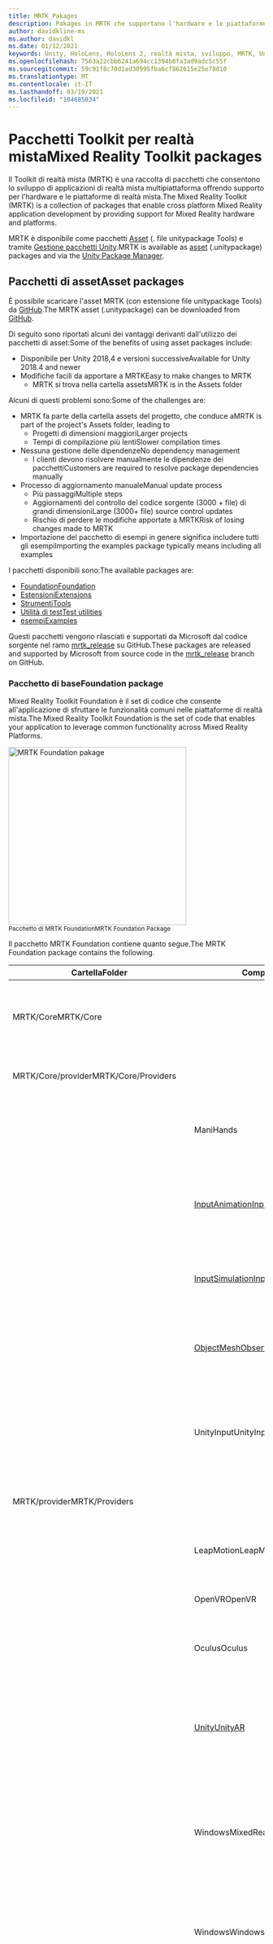 ```yaml
---
title: MRTK_Pakages
description: Pakages in MRTK che supportano l'hardware e le piattaforme a realtà mista.
author: davidkline-ms
ms.author: davidkl
ms.date: 01/12/2021
keywords: Unity, HoloLens, HoloLens 2, realtà mista, sviluppo, MRTK, Unity pakage Manager,
ms.openlocfilehash: 7563a22cbb6241a694cc1394b8fa3ad9adc5c55f
ms.sourcegitcommit: 59c91f8c70d1ad30995fba6cf862615e25e78d10
ms.translationtype: MT
ms.contentlocale: it-IT
ms.lasthandoff: 03/19/2021
ms.locfileid: "104685034"
---
```

# <a name="mixed-reality-toolkit-packages"></a><span data-ttu-id="d8984-104">Pacchetti Toolkit per realtà mista</span><span class="sxs-lookup"><span data-stu-id="d8984-104">Mixed Reality Toolkit packages</span></span>

<span data-ttu-id="d8984-105">Il Toolkit di realtà mista (MRTK) è una raccolta di pacchetti che consentono lo sviluppo di applicazioni di realtà mista multipiattaforma offrendo supporto per l'hardware e le piattaforme di realtà mista.</span><span class="sxs-lookup"><span data-stu-id="d8984-105">The Mixed Reality Toolkit (MRTK) is a collection of packages that enable cross platform Mixed Reality application development by providing support for Mixed Reality hardware and platforms.</span></span>

<span data-ttu-id="d8984-106">MRTK è disponibile come pacchetti [Asset](#asset-packages) (. file unitypackage Tools) e tramite [Gestione pacchetti Unity](#unity-package-manager).</span><span class="sxs-lookup"><span data-stu-id="d8984-106">MRTK is available as [asset](#asset-packages) (.unitypackage) packages and via the [Unity Package Manager](#unity-package-manager).</span></span>

## <a name="asset-packages"></a><span data-ttu-id="d8984-107">Pacchetti di asset</span><span class="sxs-lookup"><span data-stu-id="d8984-107">Asset packages</span></span>

<span data-ttu-id="d8984-108">È possibile scaricare l'asset MRTK (con estensione file unitypackage Tools) da [GitHub](https://github.com/microsoft/MixedRealityToolkit-Unity/releases).</span><span class="sxs-lookup"><span data-stu-id="d8984-108">The MRTK asset (.unitypackage) can be downloaded from [GitHub](https://github.com/microsoft/MixedRealityToolkit-Unity/releases).</span></span>

<span data-ttu-id="d8984-109">Di seguito sono riportati alcuni dei vantaggi derivanti dall'utilizzo dei pacchetti di asset:</span><span class="sxs-lookup"><span data-stu-id="d8984-109">Some of the benefits of using asset packages include:</span></span>

- <span data-ttu-id="d8984-110">Disponibile per Unity 2018,4 e versioni successive</span><span class="sxs-lookup"><span data-stu-id="d8984-110">Available for Unity 2018.4 and newer</span></span>
- <span data-ttu-id="d8984-111">Modifiche facili da apportare a MRTK</span><span class="sxs-lookup"><span data-stu-id="d8984-111">Easy to make changes to MRTK</span></span>
  - <span data-ttu-id="d8984-112">MRTK si trova nella cartella assets</span><span class="sxs-lookup"><span data-stu-id="d8984-112">MRTK is in the Assets folder</span></span>

<span data-ttu-id="d8984-113">Alcuni di questi problemi sono:</span><span class="sxs-lookup"><span data-stu-id="d8984-113">Some of the challenges are:</span></span>

- <span data-ttu-id="d8984-114">MRTK fa parte della cartella assets del progetto, che conduce a</span><span class="sxs-lookup"><span data-stu-id="d8984-114">MRTK is part of the project's Assets folder, leading to</span></span>
  - <span data-ttu-id="d8984-115">Progetti di dimensioni maggiori</span><span class="sxs-lookup"><span data-stu-id="d8984-115">Larger projects</span></span>
  - <span data-ttu-id="d8984-116">Tempi di compilazione più lenti</span><span class="sxs-lookup"><span data-stu-id="d8984-116">Slower compilation times</span></span>
- <span data-ttu-id="d8984-117">Nessuna gestione delle dipendenze</span><span class="sxs-lookup"><span data-stu-id="d8984-117">No dependency management</span></span>
  - <span data-ttu-id="d8984-118">I clienti devono risolvere manualmente le dipendenze dei pacchetti</span><span class="sxs-lookup"><span data-stu-id="d8984-118">Customers are required to resolve package dependencies manually</span></span>
- <span data-ttu-id="d8984-119">Processo di aggiornamento manuale</span><span class="sxs-lookup"><span data-stu-id="d8984-119">Manual update process</span></span>
  - <span data-ttu-id="d8984-120">Più passaggi</span><span class="sxs-lookup"><span data-stu-id="d8984-120">Multiple steps</span></span>
  - <span data-ttu-id="d8984-121">Aggiornamenti del controllo del codice sorgente (3000 + file) di grandi dimensioni</span><span class="sxs-lookup"><span data-stu-id="d8984-121">Large (3000+ file) source control updates</span></span>
  - <span data-ttu-id="d8984-122">Rischio di perdere le modifiche apportate a MRTK</span><span class="sxs-lookup"><span data-stu-id="d8984-122">Risk of losing changes made to MRTK</span></span>
- <span data-ttu-id="d8984-123">Importazione del pacchetto di esempi in genere significa includere tutti gli esempi</span><span class="sxs-lookup"><span data-stu-id="d8984-123">Importing the examples package typically means including all examples</span></span>

<span data-ttu-id="d8984-124">I pacchetti disponibili sono:</span><span class="sxs-lookup"><span data-stu-id="d8984-124">The available packages are:</span></span>

- [<span data-ttu-id="d8984-125">Foundation</span><span class="sxs-lookup"><span data-stu-id="d8984-125">Foundation</span></span>](#foundation-package)
- [<span data-ttu-id="d8984-126">Estensioni</span><span class="sxs-lookup"><span data-stu-id="d8984-126">Extensions</span></span>](#extensions-package)
- [<span data-ttu-id="d8984-127">Strumenti</span><span class="sxs-lookup"><span data-stu-id="d8984-127">Tools</span></span>](#tools-package)
- [<span data-ttu-id="d8984-128">Utilità di test</span><span class="sxs-lookup"><span data-stu-id="d8984-128">Test utilities</span></span>](#test-utilities-package)
- [<span data-ttu-id="d8984-129">esempi</span><span class="sxs-lookup"><span data-stu-id="d8984-129">Examples</span></span>](#examples-package)

<span data-ttu-id="d8984-130">Questi pacchetti vengono rilasciati e supportati da Microsoft dal codice sorgente nel ramo [mrtk_release](https://github.com/Microsoft/MixedRealityToolkit-Unity/tree/mrtk_release) su GitHub.</span><span class="sxs-lookup"><span data-stu-id="d8984-130">These packages are released and supported by Microsoft from source code in the [mrtk_release](https://github.com/Microsoft/MixedRealityToolkit-Unity/tree/mrtk_release) branch on GitHub.</span></span>

### <a name="foundation-package"></a><span data-ttu-id="d8984-131">Pacchetto di base</span><span class="sxs-lookup"><span data-stu-id="d8984-131">Foundation package</span></span>

<span data-ttu-id="d8984-132">Mixed Reality Toolkit Foundation è il set di codice che consente all'applicazione di sfruttare le funzionalità comuni nelle piattaforme di realtà mista.</span><span class="sxs-lookup"><span data-stu-id="d8984-132">The Mixed Reality Toolkit Foundation is the set of code that enables your application to leverage common functionality across Mixed Reality Platforms.</span></span>

<img src="../features/Images/Input/MRTK_Package_Foundation.png" width="350px" alt="MRTK Foundation pakage" style="display:block;">  
<span data-ttu-id="d8984-133"><sup>Pacchetto di MRTK Foundation</sup></span><span class="sxs-lookup"><span data-stu-id="d8984-133"><sup>MRTK Foundation Package</sup></span></span>

<span data-ttu-id="d8984-134">Il pacchetto MRTK Foundation contiene quanto segue.</span><span class="sxs-lookup"><span data-stu-id="d8984-134">The MRTK Foundation package contains the following.</span></span>

| <span data-ttu-id="d8984-135">Cartella</span><span class="sxs-lookup"><span data-stu-id="d8984-135">Folder</span></span> | <span data-ttu-id="d8984-136">Componente</span><span class="sxs-lookup"><span data-stu-id="d8984-136">Component</span></span> | <span data-ttu-id="d8984-137">Descrizione</span><span class="sxs-lookup"><span data-stu-id="d8984-137">Description</span></span> |
| --- | --- | --- |
| <span data-ttu-id="d8984-138">MRTK/Core</span><span class="sxs-lookup"><span data-stu-id="d8984-138">MRTK/Core</span></span> | | <span data-ttu-id="d8984-139">Interfacce e definizioni di tipi, classi base e shader standard.</span><span class="sxs-lookup"><span data-stu-id="d8984-139">Interface and type definitions, base classes, standard shader.</span></span> |
| <span data-ttu-id="d8984-140">MRTK/Core/provider</span><span class="sxs-lookup"><span data-stu-id="d8984-140">MRTK/Core/Providers</span></span> | | <span data-ttu-id="d8984-141">Provider di dati indipendenti dalla piattaforma</span><span class="sxs-lookup"><span data-stu-id="d8984-141">Platform agnostic data providers</span></span> |
| | <span data-ttu-id="d8984-142">Mani</span><span class="sxs-lookup"><span data-stu-id="d8984-142">Hands</span></span> | <span data-ttu-id="d8984-143">Supporto della classe di base e servizi per il rilevamento manuale.</span><span class="sxs-lookup"><span data-stu-id="d8984-143">Base class support and services for hand tracking.</span></span> |
| | [<span data-ttu-id="d8984-144">InputAnimation</span><span class="sxs-lookup"><span data-stu-id="d8984-144">InputAnimation</span></span>](../features/InputSimulation/InputAnimationRecording.md) | <span data-ttu-id="d8984-145">Supporto per la registrazione dei dati di rilevamento della mano e del movimento Head.</span><span class="sxs-lookup"><span data-stu-id="d8984-145">Support for recording head movement and hand tracking data.</span></span> |
| | [<span data-ttu-id="d8984-146">InputSimulation</span><span class="sxs-lookup"><span data-stu-id="d8984-146">InputSimulation</span></span>](../features/InputSimulation/InputSimulationService.md) | <span data-ttu-id="d8984-147">Supporto per la simulazione in-editor di input mano e occhio.</span><span class="sxs-lookup"><span data-stu-id="d8984-147">Support for in-editor simulation of hand and eye input.</span></span> |
| | [<span data-ttu-id="d8984-148">ObjectMeshObserver</span><span class="sxs-lookup"><span data-stu-id="d8984-148">ObjectMeshObserver</span></span>](../features/SpatialAwareness/SpatialObjectMeshObserver.md) | <span data-ttu-id="d8984-149">Osservatore di consapevolezza spaziale che usa un modello 3D come dati.</span><span class="sxs-lookup"><span data-stu-id="d8984-149">Spatial awareness observer using a 3D model as the data.</span></span> |
| | <span data-ttu-id="d8984-150">UnityInput</span><span class="sxs-lookup"><span data-stu-id="d8984-150">UnityInput</span></span> | <span data-ttu-id="d8984-151">Dispositivi di input comuni (joystick, mouse e così via) implementati tramite l'API di input di Unity.</span><span class="sxs-lookup"><span data-stu-id="d8984-151">Common input devices (joystick, mouse, etc.) implemented via Unity's input API.</span></span> |
| <span data-ttu-id="d8984-152">MRTK/provider</span><span class="sxs-lookup"><span data-stu-id="d8984-152">MRTK/Providers</span></span> | | <span data-ttu-id="d8984-153">Provider di dati specifici della piattaforma</span><span class="sxs-lookup"><span data-stu-id="d8984-153">Platform specific data providers</span></span> |
| | <span data-ttu-id="d8984-154">LeapMotion</span><span class="sxs-lookup"><span data-stu-id="d8984-154">LeapMotion</span></span> | <span data-ttu-id="d8984-155">Supporto per UltraLeap Leap Motion controller.</span><span class="sxs-lookup"><span data-stu-id="d8984-155">Support for the UltraLeap Leap Motion controller.</span></span> |
| | <span data-ttu-id="d8984-156">OpenVR</span><span class="sxs-lookup"><span data-stu-id="d8984-156">OpenVR</span></span> | <span data-ttu-id="d8984-157">Supporto per i dispositivi OpenVR.</span><span class="sxs-lookup"><span data-stu-id="d8984-157">Support for OpenVR devices.</span></span> |
| | <span data-ttu-id="d8984-158">Oculus</span><span class="sxs-lookup"><span data-stu-id="d8984-158">Oculus</span></span> | <span data-ttu-id="d8984-159">Supporto per dispositivi Oculus, ad esempio la ricerca.</span><span class="sxs-lookup"><span data-stu-id="d8984-159">Support for Oculus devices, such as the Quest.</span></span> |
| | [<span data-ttu-id="d8984-160">Unity</span><span class="sxs-lookup"><span data-stu-id="d8984-160">UnityAR</span></span>](../features/CameraSystem/UnityArCameraSettings.md) | <span data-ttu-id="d8984-161">Sperimentale Provider di impostazioni della fotocamera che consente l'uso di MRTK con i dispositivi mobili AR.</span><span class="sxs-lookup"><span data-stu-id="d8984-161">(Experimental) Camera settings provider enabling MRTK use with mobile AR devices.</span></span> |
| | <span data-ttu-id="d8984-162">WindowsMixedReality</span><span class="sxs-lookup"><span data-stu-id="d8984-162">WindowsMixedReality</span></span> | <span data-ttu-id="d8984-163">Supporto per i dispositivi di realtà mista di Windows, tra cui Microsoft HoloLens e gli auricolari immersivi.</span><span class="sxs-lookup"><span data-stu-id="d8984-163">Support for Windows Mixed Reality devices, including Microsoft HoloLens and immersive headsets.</span></span> |
| | <span data-ttu-id="d8984-164">Windows</span><span class="sxs-lookup"><span data-stu-id="d8984-164">Windows</span></span> | <span data-ttu-id="d8984-165">Supporto per le API specifiche di Microsoft Windows, ad esempio la voce e la dettatura.</span><span class="sxs-lookup"><span data-stu-id="d8984-165">Support for Microsoft Windows specific APIs, for example speech and dictation.</span></span> |
| | <span data-ttu-id="d8984-166">SDK XR</span><span class="sxs-lookup"><span data-stu-id="d8984-166">XR SDK</span></span> | <span data-ttu-id="d8984-167">Sperimentale Supporto per [il nuovo Framework XR di Unity](https://blogs.unity3d.com/2020/01/24/unity-xr-platform-updates/) in unity 2019,3 e versioni successive.</span><span class="sxs-lookup"><span data-stu-id="d8984-167">(Experimental) Support for [Unity's new XR framework](https://blogs.unity3d.com/2020/01/24/unity-xr-platform-updates/) in Unity 2019.3 and newer.</span></span> |
| <span data-ttu-id="d8984-168">MRTK/SDK</span><span class="sxs-lookup"><span data-stu-id="d8984-168">MRTK/SDK</span></span> | | |
| | <span data-ttu-id="d8984-169">Sperimentale</span><span class="sxs-lookup"><span data-stu-id="d8984-169">Experimental</span></span> | <span data-ttu-id="d8984-170">Funzionalità sperimentali, tra cui shader, controlli dell'interfaccia utente e singoli gestori di sistema.</span><span class="sxs-lookup"><span data-stu-id="d8984-170">Experimental features, including shaders, user interface controls and individual system managers.</span></span> |
| | <span data-ttu-id="d8984-171">Funzionalità</span><span class="sxs-lookup"><span data-stu-id="d8984-171">Features</span></span> | <span data-ttu-id="d8984-172">Funzionalità basata sul pacchetto di base.</span><span class="sxs-lookup"><span data-stu-id="d8984-172">Functionality that builds upon the Foundation package.</span></span> |
| | <span data-ttu-id="d8984-173">Profiles</span><span class="sxs-lookup"><span data-stu-id="d8984-173">Profiles</span></span> | <span data-ttu-id="d8984-174">Profili predefiniti per i sistemi e i servizi Microsoft Mixed Reality Toolkit.</span><span class="sxs-lookup"><span data-stu-id="d8984-174">Default profiles for the Microsoft Mixed Reality Toolkit systems and services.</span></span> |
| | <span data-ttu-id="d8984-175">StandardAssets</span><span class="sxs-lookup"><span data-stu-id="d8984-175">StandardAssets</span></span> | <span data-ttu-id="d8984-176">Asset comuni; modelli, trame, materiali e così via</span><span class="sxs-lookup"><span data-stu-id="d8984-176">Common assets; models, textures, materials, etc.</span></span> |
| <span data-ttu-id="d8984-177">MRTK/servizi</span><span class="sxs-lookup"><span data-stu-id="d8984-177">MRTK/Services</span></span> | | |
| | [<span data-ttu-id="d8984-178">BoundarySystem</span><span class="sxs-lookup"><span data-stu-id="d8984-178">BoundarySystem</span></span>](../features/Boundary/BoundarySystemGettingStarted.md) | <span data-ttu-id="d8984-179">Sistema che implementa il supporto per i confini VR.</span><span class="sxs-lookup"><span data-stu-id="d8984-179">System implementing VR boundary support.</span></span> |
| | [<span data-ttu-id="d8984-180">CameraSystem</span><span class="sxs-lookup"><span data-stu-id="d8984-180">CameraSystem</span></span>](../features/CameraSystem/CameraSystemOverview.md) | <span data-ttu-id="d8984-181">Sistema che implementa la configurazione della fotocamera e la gestione.</span><span class="sxs-lookup"><span data-stu-id="d8984-181">System implementing camera configuration and management.</span></span> |
| | [<span data-ttu-id="d8984-182">DiagnosticsSystem</span><span class="sxs-lookup"><span data-stu-id="d8984-182">DiagnosticsSystem</span></span>](../features/Diagnostics/DiagnosticsSystemGettingStarted.md) | <span data-ttu-id="d8984-183">Implementazione del sistema in Application Diagnostics, ad esempio un Profiler Visual.</span><span class="sxs-lookup"><span data-stu-id="d8984-183">System implementing in application diagnostics, for example a visual profiler.</span></span> |
<span data-ttu-id="d8984-184">?</span><span class="sxs-lookup"><span data-stu-id="d8984-184">?</span></span> | [<span data-ttu-id="d8984-185">InputSystem</span><span class="sxs-lookup"><span data-stu-id="d8984-185">InputSystem</span></span>](../features/Input/Overview.md) | <span data-ttu-id="d8984-186">Sistema che fornisce supporto per l'accesso e la gestione dell'input dell'utente.</span><span class="sxs-lookup"><span data-stu-id="d8984-186">System providing support for accessing and handling user input.</span></span> |
| | [<span data-ttu-id="d8984-187">SceneSystem</span><span class="sxs-lookup"><span data-stu-id="d8984-187">SceneSystem</span></span>](../features/SceneSystem/SceneSystemGettingStarted.md) | <span data-ttu-id="d8984-188">Sistema che fornisce supporto per le applicazioni multiscena.</span><span class="sxs-lookup"><span data-stu-id="d8984-188">System providing multi-scene application support.</span></span> |
| | [<span data-ttu-id="d8984-189">SpatialAwarenessSystem</span><span class="sxs-lookup"><span data-stu-id="d8984-189">SpatialAwarenessSystem</span></span>](../features/SpatialAwareness/SpatialAwarenessGettingStarted.md) | <span data-ttu-id="d8984-190">Sistema che fornisce supporto per la consapevolezza dell'ambiente dell'utente.</span><span class="sxs-lookup"><span data-stu-id="d8984-190">System providing support for awareness of the user's environment.</span></span> |
| | [<span data-ttu-id="d8984-191">TeleportSystem</span><span class="sxs-lookup"><span data-stu-id="d8984-191">TeleportSystem</span></span>](../features/TeleportSystem/Overview.md) | <span data-ttu-id="d8984-192">Sistema che fornisce il supporto per il Teleporting (spostandosi sull'esperienza nei salti).</span><span class="sxs-lookup"><span data-stu-id="d8984-192">System providing support for teleporting (moving about the experience in jumps).</span></span> |
| <span data-ttu-id="d8984-193">MRTK/StandardAssets</span><span class="sxs-lookup"><span data-stu-id="d8984-193">MRTK/StandardAssets</span></span> | | <span data-ttu-id="d8984-194">Shader standard MRTK, materiali di base e altre risorse standard per esperienze di realtà miste</span><span class="sxs-lookup"><span data-stu-id="d8984-194">MRTK Standard shader, basic materials and other standard assets for mixed reality experiences</span></span> |

### <a name="extensions-package"></a><span data-ttu-id="d8984-195">Pacchetto di estensioni</span><span class="sxs-lookup"><span data-stu-id="d8984-195">Extensions package</span></span>

<span data-ttu-id="d8984-196">Il pacchetto facoltativo Microsoft. MixedRealityToolkit. Unity. Extensions include servizi aggiuntivi che estendono le funzionalità di Microsoft Mixed Reality Toolkit.</span><span class="sxs-lookup"><span data-stu-id="d8984-196">The optional Microsoft.MixedRealityToolkit.Unity.Extensions package includes additional services that extend the functionality of the Microsoft Mixed Reality Toolkit.</span></span>

> [!NOTE]
> <span data-ttu-id="d8984-197">Il pacchetto Extensions richiede Microsoft. MixedRealityToolkit. Unity. Foundation.</span><span class="sxs-lookup"><span data-stu-id="d8984-197">The extensions package requires Microsoft.MixedRealityToolkit.Unity.Foundation.</span></span>

| <span data-ttu-id="d8984-198">Cartella</span><span class="sxs-lookup"><span data-stu-id="d8984-198">Folder</span></span> | <span data-ttu-id="d8984-199">Componente</span><span class="sxs-lookup"><span data-stu-id="d8984-199">Component</span></span> | <span data-ttu-id="d8984-200">Descrizione</span><span class="sxs-lookup"><span data-stu-id="d8984-200">Description</span></span> |
| --- | --- | --- |
| <span data-ttu-id="d8984-201">MRTK/estensioni</span><span class="sxs-lookup"><span data-stu-id="d8984-201">MRTK/Extensions</span></span> | |
| | [<span data-ttu-id="d8984-202">HandPhysicsService</span><span class="sxs-lookup"><span data-stu-id="d8984-202">HandPhysicsService</span></span>](../features/Extensions/HandPhysicsService/HandPhysicsServiceOverview.md) | <span data-ttu-id="d8984-203">Servizio che aggiunge il supporto per la fisica a mani articolate.</span><span class="sxs-lookup"><span data-stu-id="d8984-203">Service that adds physics support to articulated hands.</span></span> |
| | <span data-ttu-id="d8984-204">LostTrackingService</span><span class="sxs-lookup"><span data-stu-id="d8984-204">LostTrackingService</span></span> | <span data-ttu-id="d8984-205">Servizio che semplifica la gestione delle perdite di rilevamento nei dispositivi Microsoft HoloLens.</span><span class="sxs-lookup"><span data-stu-id="d8984-205">Service that simplifies handling of tracking loss on Microsoft HoloLens devices.</span></span> |
| | [<span data-ttu-id="d8984-206">SceneTransitionService</span><span class="sxs-lookup"><span data-stu-id="d8984-206">SceneTransitionService</span></span>](../features/Extensions/SceneTransitionService/SceneTransitionServiceOverview.md) | <span data-ttu-id="d8984-207">Servizio che semplifica l'aggiunta di transizioni di scene uniformi.</span><span class="sxs-lookup"><span data-stu-id="d8984-207">Service that simplifies adding smooth scene transitions.</span></span> |

### <a name="tools-package"></a><span data-ttu-id="d8984-208">Pacchetto strumenti</span><span class="sxs-lookup"><span data-stu-id="d8984-208">Tools package</span></span>

<span data-ttu-id="d8984-209">Il pacchetto facoltativo Microsoft. MixedRealityToolkit. Unity. Tools include strumenti utili che migliorano l'esperienza di sviluppo di realtà mista usando Microsoft Mixed Reality Toolkit.</span><span class="sxs-lookup"><span data-stu-id="d8984-209">The optional Microsoft.MixedRealityToolkit.Unity.Tools package includes helpful tools that enhance the mixed reality development experience using the Microsoft Mixed Reality Toolkit.</span></span>
<span data-ttu-id="d8984-210">Questi strumenti si trovano nel menu **utilità di reality Toolkit > Utilities** nell'editor di Unity.</span><span class="sxs-lookup"><span data-stu-id="d8984-210">These tools are located in the **Mixed Reality Toolkit > Utilities** menu in the Unity Editor.</span></span>

> [!NOTE]
> <span data-ttu-id="d8984-211">Il pacchetto di strumenti richiede Microsoft. MixedRealityToolkit. Unity. Foundation.</span><span class="sxs-lookup"><span data-stu-id="d8984-211">The tools package requires Microsoft.MixedRealityToolkit.Unity.Foundation.</span></span>

| <span data-ttu-id="d8984-212">Cartella</span><span class="sxs-lookup"><span data-stu-id="d8984-212">Folder</span></span> | <span data-ttu-id="d8984-213">Componente</span><span class="sxs-lookup"><span data-stu-id="d8984-213">Component</span></span> | <span data-ttu-id="d8984-214">Descrizione</span><span class="sxs-lookup"><span data-stu-id="d8984-214">Description</span></span> |
| --- | --- | --- |
| <span data-ttu-id="d8984-215">MRTK/strumenti</span><span class="sxs-lookup"><span data-stu-id="d8984-215">MRTK/Tools</span></span> | |
| | <span data-ttu-id="d8984-216">BuildWindow</span><span class="sxs-lookup"><span data-stu-id="d8984-216">BuildWindow</span></span> | <span data-ttu-id="d8984-217">Strumento che consente di semplificare il processo di compilazione e distribuzione di applicazioni UWP.</span><span class="sxs-lookup"><span data-stu-id="d8984-217">Tool that helps simplify the process of building and deploying UWP applications.</span></span> |
| | [<span data-ttu-id="d8984-218">DependencyWindow</span><span class="sxs-lookup"><span data-stu-id="d8984-218">DependencyWindow</span></span>](../features/Tools/DependencyWindow.md) | <span data-ttu-id="d8984-219">Strumento che consente di creare un grafico delle dipendenze di asset in un progetto.</span><span class="sxs-lookup"><span data-stu-id="d8984-219">Tool that creates a dependency graph of assets in a project.</span></span> |
| | [<span data-ttu-id="d8984-220">ExtensionServiceCreator</span><span class="sxs-lookup"><span data-stu-id="d8984-220">ExtensionServiceCreator</span></span>](../features/Tools/ExtensionServiceCreationWizard.md) | <span data-ttu-id="d8984-221">Procedura guidata per semplificare la creazione di servizi di estensione.</span><span class="sxs-lookup"><span data-stu-id="d8984-221">Wizard to assist in creating extension services.</span></span> |
| | [<span data-ttu-id="d8984-222">MigrationWindow</span><span class="sxs-lookup"><span data-stu-id="d8984-222">MigrationWindow</span></span>](../features/Tools/MigrationWindow.md) | <span data-ttu-id="d8984-223">Strumento che facilita l'aggiornamento del codice che usa componenti MRTK deprecati.</span><span class="sxs-lookup"><span data-stu-id="d8984-223">Tool that assists in updating code that uses deprecated MRTK components.</span></span>  |
| | [<span data-ttu-id="d8984-224">OptimizeWindow</span><span class="sxs-lookup"><span data-stu-id="d8984-224">OptimizeWindow</span></span>](../features/Tools/OptimizeWindow.md) | <span data-ttu-id="d8984-225">Utilità che consente di automatizzare la configurazione di un progetto di realtà mista per ottenere prestazioni ottimali in Unity.</span><span class="sxs-lookup"><span data-stu-id="d8984-225">Utility to help automate configuring a mixed reality project for the best performance in Unity.</span></span> |
| | <span data-ttu-id="d8984-226">ReserializeAssetsUtility</span><span class="sxs-lookup"><span data-stu-id="d8984-226">ReserializeAssetsUtility</span></span> | <span data-ttu-id="d8984-227">Fornisce supporto per la riserializzazione di file Unity specifici.</span><span class="sxs-lookup"><span data-stu-id="d8984-227">Provides support for reserializing specific Unity files.</span></span> |
| | [<span data-ttu-id="d8984-228">RuntimeTools/strumenti/ControllerMappingTool</span><span class="sxs-lookup"><span data-stu-id="d8984-228">RuntimeTools/Tools/ControllerMappingTool</span></span>](../features/Tools/ControllerMappingTool.md) | <span data-ttu-id="d8984-229">Utilità che consente agli sviluppatori di determinare rapidamente i mapping di Unity per i controller hardware.</span><span class="sxs-lookup"><span data-stu-id="d8984-229">Utility enabling developers to quickly determine Unity mappings for hardware controllers.</span></span> |
| | <span data-ttu-id="d8984-230">ScreenshotUtility</span><span class="sxs-lookup"><span data-stu-id="d8984-230">ScreenshotUtility</span></span> | <span data-ttu-id="d8984-231">Abilita l'acquisizione delle immagini dell'applicazione nell'editor di Unity.</span><span class="sxs-lookup"><span data-stu-id="d8984-231">Enables capturing application images in the Unity editor.</span></span> |
| | <span data-ttu-id="d8984-232">TextureCombinerWindow</span><span class="sxs-lookup"><span data-stu-id="d8984-232">TextureCombinerWindow</span></span> | <span data-ttu-id="d8984-233">Utilità per combinare trame grafiche.</span><span class="sxs-lookup"><span data-stu-id="d8984-233">Utility to combine graphics textures.</span></span> |
| | [<span data-ttu-id="d8984-234">Casella degli strumenti</span><span class="sxs-lookup"><span data-stu-id="d8984-234">Toolbox</span></span>](../features/README_Toolbox.md) | <span data-ttu-id="d8984-235">Interfaccia utente che semplifica l'individuazione e l'utilizzo dei componenti UX MRTK.</span><span class="sxs-lookup"><span data-stu-id="d8984-235">UI that makes it easy to discover and use MRTK UX components.</span></span> |

### <a name="test-utilities-package"></a><span data-ttu-id="d8984-236">Pacchetto di utilità di test</span><span class="sxs-lookup"><span data-stu-id="d8984-236">Test utilities package</span></span>

<span data-ttu-id="d8984-237">Il pacchetto Microsoft. MixedRealityToolkit. TestUtilities facoltativo è una raccolta di script helper che consentono agli sviluppatori di [creare facilmente test in modalità di riproduzione](../Contributing/UnitTests.md#play-mode-tests).</span><span class="sxs-lookup"><span data-stu-id="d8984-237">The optional Microsoft.MixedRealityToolkit.TestUtilities package is a collection of helper scripts that enable developers to easily [create play mode tests](../Contributing/UnitTests.md#play-mode-tests).</span></span> <span data-ttu-id="d8984-238">Queste utilità sono particolarmente utili per gli sviluppatori che creano componenti MRTK.</span><span class="sxs-lookup"><span data-stu-id="d8984-238">These utilities are especially useful for developers creating MRTK components.</span></span>

| <span data-ttu-id="d8984-239">Cartella</span><span class="sxs-lookup"><span data-stu-id="d8984-239">Folder</span></span> | <span data-ttu-id="d8984-240">Componente</span><span class="sxs-lookup"><span data-stu-id="d8984-240">Component</span></span> | <span data-ttu-id="d8984-241">Descrizione</span><span class="sxs-lookup"><span data-stu-id="d8984-241">Description</span></span> |
| --- | --- | --- |
| <span data-ttu-id="d8984-242">MRTK/test</span><span class="sxs-lookup"><span data-stu-id="d8984-242">MRTK/Tests</span></span> | |
| | <span data-ttu-id="d8984-243">TestUtilities</span><span class="sxs-lookup"><span data-stu-id="d8984-243">TestUtilities</span></span> | <span data-ttu-id="d8984-244">Metodi per semplificare la creazione di test in modalità di riproduzione, incluse le utilità di simulazione manuale.</span><span class="sxs-lookup"><span data-stu-id="d8984-244">Methods to simplify creation of play mode tests, including hand simulation utilities.</span></span> |

### <a name="examples-package"></a><span data-ttu-id="d8984-245">Pacchetto di esempi</span><span class="sxs-lookup"><span data-stu-id="d8984-245">Examples package</span></span>

<span data-ttu-id="d8984-246">Il pacchetto degli esempi contiene demo, script di esempio e scene di esempio che esercitano le funzionalità del pacchetto di base.</span><span class="sxs-lookup"><span data-stu-id="d8984-246">The examples package contains demos, sample scripts, and sample scenes that exercise functionality in the foundation package.</span></span> <span data-ttu-id="d8984-247">Questo pacchetto contiene la [scena HandInteractionExample](../features/README_HandInteractionExamples.md) (illustrata di seguito) che contiene oggetti di esempio che rispondono a diversi tipi di input della mano (articolati e non articolati).</span><span class="sxs-lookup"><span data-stu-id="d8984-247">This package contains the [HandInteractionExample scene](../features/README_HandInteractionExamples.md) (pictured below) which contains sample objects that respond to various types of hand input (articulated and non-articulated).</span></span>

![Scena HandInteractionExample](../features/Images/MRTK_Examples.png)

<span data-ttu-id="d8984-249">Questo pacchetto contiene anche le demo di rilevamento degli occhi, [documentate qui](../features/EyeTracking/EyeTracking_ExamplesOverview.md)</span><span class="sxs-lookup"><span data-stu-id="d8984-249">This package also contains eye tracking demos, which are [documented here](../features/EyeTracking/EyeTracking_ExamplesOverview.md)</span></span>

<span data-ttu-id="d8984-250">Più in generale, tutte le nuove funzionalità di MRTK devono contenere un esempio corrispondente nel pacchetto degli esempi, approssimativamente seguendo la stessa struttura di cartelle e la stessa posizione.</span><span class="sxs-lookup"><span data-stu-id="d8984-250">More generally, any new feature in the MRTK should contain a corresponding example in the examples package, roughly following the same folder structure and location.</span></span>

> [!NOTE]
> <span data-ttu-id="d8984-251">Il pacchetto degli esempi richiede Microsoft. MixedRealityToolkit. Unity. Foundation.</span><span class="sxs-lookup"><span data-stu-id="d8984-251">The examples package requires Microsoft.MixedRealityToolkit.Unity.Foundation.</span></span>

| <span data-ttu-id="d8984-252">Cartella</span><span class="sxs-lookup"><span data-stu-id="d8984-252">Folder</span></span> | <span data-ttu-id="d8984-253">Componente</span><span class="sxs-lookup"><span data-stu-id="d8984-253">Component</span></span> | <span data-ttu-id="d8984-254">Descrizione</span><span class="sxs-lookup"><span data-stu-id="d8984-254">Description</span></span> |
| --- | --- | --- |
| <span data-ttu-id="d8984-255">MRTK/esempi</span><span class="sxs-lookup"><span data-stu-id="d8984-255">MRTK/Examples</span></span> | | |
| | <span data-ttu-id="d8984-256">Demo</span><span class="sxs-lookup"><span data-stu-id="d8984-256">Demos</span></span> | <span data-ttu-id="d8984-257">Scene semplici che illustrano una o due funzionalità correlate.</span><span class="sxs-lookup"><span data-stu-id="d8984-257">Simple scenes illustrating one or two related features.</span></span> |
| | <span data-ttu-id="d8984-258">Sperimentale</span><span class="sxs-lookup"><span data-stu-id="d8984-258">Experimental</span></span> | <span data-ttu-id="d8984-259">Scene demo che illustrano le funzionalità sperimentali.</span><span class="sxs-lookup"><span data-stu-id="d8984-259">Demo scenes illustrating experimental features.</span></span> |
| | <span data-ttu-id="d8984-260">StandardAssets</span><span class="sxs-lookup"><span data-stu-id="d8984-260">StandardAssets</span></span> | <span data-ttu-id="d8984-261">Risorse comuni condivise da più scene demo.</span><span class="sxs-lookup"><span data-stu-id="d8984-261">Common assets shared by multiple demo scenes.</span></span> |

## <a name="unity-package-manager"></a><span data-ttu-id="d8984-262">Gestione pacchetti Unity</span><span class="sxs-lookup"><span data-stu-id="d8984-262">Unity Package Manager</span></span>

<span data-ttu-id="d8984-263">Per le esperienze create usando Unity 2019,4 e versioni successive, MRTK è disponibile tramite [Gestione pacchetti Unity](https://docs.unity3d.com/Manual/Packages.html).</span><span class="sxs-lookup"><span data-stu-id="d8984-263">For experiences being created using Unity 2019.4 and newer, the MRTK is available via the [Unity Package Manager](https://docs.unity3d.com/Manual/Packages.html).</span></span>

<span data-ttu-id="d8984-264">Di seguito sono riportati alcuni dei vantaggi derivanti dall'utilizzo dei pacchetti di asset:</span><span class="sxs-lookup"><span data-stu-id="d8984-264">Some of the benefits of using asset packages include:</span></span>

- <span data-ttu-id="d8984-265">Progetti più piccoli</span><span class="sxs-lookup"><span data-stu-id="d8984-265">Smaller projects</span></span>
  - <span data-ttu-id="d8984-266">Soluzioni di Visual Studio più pulite</span><span class="sxs-lookup"><span data-stu-id="d8984-266">Cleaner Visual Studio solutions</span></span>
  - <span data-ttu-id="d8984-267">Un numero inferiore di file da archiviare (MRTK è un riferimento semplice nel `Packages/manifest.json` file)</span><span class="sxs-lookup"><span data-stu-id="d8984-267">Fewer files to check in (MRTK is a simple reference in the `Packages/manifest.json` file)</span></span>
- <span data-ttu-id="d8984-268">Compilazione più veloce</span><span class="sxs-lookup"><span data-stu-id="d8984-268">Faster compilation</span></span>
  - <span data-ttu-id="d8984-269">Unity non è necessario ricompilare MRTK durante la compilazione</span><span class="sxs-lookup"><span data-stu-id="d8984-269">Unity does not need to recompile MRTK during building</span></span>
- <span data-ttu-id="d8984-270">Risoluzione delle dipendenze</span><span class="sxs-lookup"><span data-stu-id="d8984-270">Dependency resolution</span></span>
  - <span data-ttu-id="d8984-271">I pacchetti MRTK richiesti vengono installati automaticamente quando si specificano i pacchetti con dipendenze</span><span class="sxs-lookup"><span data-stu-id="d8984-271">Required MRTK packages are automatically installed when specifying packages with dependencies</span></span>
- <span data-ttu-id="d8984-272">Facile aggiornamento alle nuove versioni di MRTK</span><span class="sxs-lookup"><span data-stu-id="d8984-272">Easy update to new MRTK versions</span></span>
  - <span data-ttu-id="d8984-273">Modificare la versione nel `Packages/manifest.json` file</span><span class="sxs-lookup"><span data-stu-id="d8984-273">Change the version in the `Packages/manifest.json` file</span></span>

<span data-ttu-id="d8984-274">Alcuni di questi problemi sono:</span><span class="sxs-lookup"><span data-stu-id="d8984-274">Some of the challenges are:</span></span>

- <span data-ttu-id="d8984-275">MRTK non è modificabile</span><span class="sxs-lookup"><span data-stu-id="d8984-275">MRTK is immutable</span></span>
  - <span data-ttu-id="d8984-276">Non è possibile apportare modifiche senza che vengano rimosse durante la risoluzione del pacchetto</span><span class="sxs-lookup"><span data-stu-id="d8984-276">Cannot make changes without them being removed during package resolution</span></span>
- <span data-ttu-id="d8984-277">MRTK non supporta i pacchetti UPM con Unity 2018,4</span><span class="sxs-lookup"><span data-stu-id="d8984-277">MRTK does not support UPM packages with Unity 2018.4</span></span>

### <a name="foundation-package"></a><span data-ttu-id="d8984-278">Pacchetto di base</span><span class="sxs-lookup"><span data-stu-id="d8984-278">Foundation package</span></span>

<span data-ttu-id="d8984-279">Il pacchetto di base ( `com.microsoft.mixedreality.toolkit.foundation` ) costituisce la base del Toolkit di realtà mista.</span><span class="sxs-lookup"><span data-stu-id="d8984-279">The foundation package (`com.microsoft.mixedreality.toolkit.foundation`) forms the basis of the Mixed Reality Toolkit.</span></span>

| <span data-ttu-id="d8984-280">Cartella</span><span class="sxs-lookup"><span data-stu-id="d8984-280">Folder</span></span> | <span data-ttu-id="d8984-281">Componente</span><span class="sxs-lookup"><span data-stu-id="d8984-281">Component</span></span> | <span data-ttu-id="d8984-282">Descrizione</span><span class="sxs-lookup"><span data-stu-id="d8984-282">Description</span></span> |
| --- | --- | --- |
| <span data-ttu-id="d8984-283">MRTK/Core</span><span class="sxs-lookup"><span data-stu-id="d8984-283">MRTK/Core</span></span> | | <span data-ttu-id="d8984-284">Interfacce e definizioni di tipi, classi base e shader standard.</span><span class="sxs-lookup"><span data-stu-id="d8984-284">Interface and type definitions, base classes, standard shader.</span></span> |
| <span data-ttu-id="d8984-285">MRTK/Core/provider</span><span class="sxs-lookup"><span data-stu-id="d8984-285">MRTK/Core/Providers</span></span> | | <span data-ttu-id="d8984-286">Provider di dati indipendenti dalla piattaforma</span><span class="sxs-lookup"><span data-stu-id="d8984-286">Platform agnostic data providers</span></span> |
| | <span data-ttu-id="d8984-287">Mani</span><span class="sxs-lookup"><span data-stu-id="d8984-287">Hands</span></span> | <span data-ttu-id="d8984-288">Supporto della classe di base e servizi per il rilevamento manuale.</span><span class="sxs-lookup"><span data-stu-id="d8984-288">Base class support and services for hand tracking.</span></span> |
| | [<span data-ttu-id="d8984-289">InputAnimation</span><span class="sxs-lookup"><span data-stu-id="d8984-289">InputAnimation</span></span>](../features/InputSimulation/InputAnimationRecording.md) | <span data-ttu-id="d8984-290">Supporto per la registrazione dei dati di rilevamento della mano e del movimento Head.</span><span class="sxs-lookup"><span data-stu-id="d8984-290">Support for recording head movement and hand tracking data.</span></span> |
| | [<span data-ttu-id="d8984-291">InputSimulation</span><span class="sxs-lookup"><span data-stu-id="d8984-291">InputSimulation</span></span>](../features/InputSimulation/InputSimulationService.md) | <span data-ttu-id="d8984-292">Supporto per la simulazione in-editor di input mano e occhio.</span><span class="sxs-lookup"><span data-stu-id="d8984-292">Support for in-editor simulation of hand and eye input.</span></span> |
| | [<span data-ttu-id="d8984-293">ObjectMeshObserver</span><span class="sxs-lookup"><span data-stu-id="d8984-293">ObjectMeshObserver</span></span>](../features/SpatialAwareness/SpatialObjectMeshObserver.md) | <span data-ttu-id="d8984-294">Osservatore di consapevolezza spaziale che usa un modello 3D come dati.</span><span class="sxs-lookup"><span data-stu-id="d8984-294">Spatial awareness observer using a 3D model as the data.</span></span> |
| | <span data-ttu-id="d8984-295">UnityInput</span><span class="sxs-lookup"><span data-stu-id="d8984-295">UnityInput</span></span> | <span data-ttu-id="d8984-296">Dispositivi di input comuni (joystick, mouse e così via) implementati tramite l'API di input di Unity.</span><span class="sxs-lookup"><span data-stu-id="d8984-296">Common input devices (joystick, mouse, etc.) implemented via Unity's input API.</span></span> |
| <span data-ttu-id="d8984-297">MRTK/provider</span><span class="sxs-lookup"><span data-stu-id="d8984-297">MRTK/Providers</span></span> | | <span data-ttu-id="d8984-298">Provider di dati specifici della piattaforma</span><span class="sxs-lookup"><span data-stu-id="d8984-298">Platform specific data providers</span></span> |
| | <span data-ttu-id="d8984-299">LeapMotion</span><span class="sxs-lookup"><span data-stu-id="d8984-299">LeapMotion</span></span> | <span data-ttu-id="d8984-300">Supporto per UltraLeap Leap Motion controller.</span><span class="sxs-lookup"><span data-stu-id="d8984-300">Support for the UltraLeap Leap Motion controller.</span></span> |
| | <span data-ttu-id="d8984-301">OpenVR</span><span class="sxs-lookup"><span data-stu-id="d8984-301">OpenVR</span></span> | <span data-ttu-id="d8984-302">Supporto per i dispositivi OpenVR.</span><span class="sxs-lookup"><span data-stu-id="d8984-302">Support for OpenVR devices.</span></span> |
| | <span data-ttu-id="d8984-303">Oculus</span><span class="sxs-lookup"><span data-stu-id="d8984-303">Oculus</span></span> | <span data-ttu-id="d8984-304">Supporto per dispositivi Oculus, ad esempio la ricerca.</span><span class="sxs-lookup"><span data-stu-id="d8984-304">Support for Oculus devices, such as the Quest.</span></span> |
| | [<span data-ttu-id="d8984-305">Unity</span><span class="sxs-lookup"><span data-stu-id="d8984-305">UnityAR</span></span>](../features/CameraSystem/UnityArCameraSettings.md) | <span data-ttu-id="d8984-306">Sperimentale Provider di impostazioni della fotocamera che consente l'uso di MRTK con i dispositivi mobili AR.</span><span class="sxs-lookup"><span data-stu-id="d8984-306">(Experimental) Camera settings provider enabling MRTK use with mobile AR devices.</span></span> |
| | <span data-ttu-id="d8984-307">WindowsMixedReality</span><span class="sxs-lookup"><span data-stu-id="d8984-307">WindowsMixedReality</span></span> | <span data-ttu-id="d8984-308">Supporto per i dispositivi di realtà mista di Windows, tra cui Microsoft HoloLens e gli auricolari immersivi.</span><span class="sxs-lookup"><span data-stu-id="d8984-308">Support for Windows Mixed Reality devices, including Microsoft HoloLens and immersive headsets.</span></span> |
| | <span data-ttu-id="d8984-309">Windows</span><span class="sxs-lookup"><span data-stu-id="d8984-309">Windows</span></span> | <span data-ttu-id="d8984-310">Supporto per le API specifiche di Microsoft Windows, ad esempio la voce e la dettatura.</span><span class="sxs-lookup"><span data-stu-id="d8984-310">Support for Microsoft Windows specific APIs, for example speech and dictation.</span></span> |
| | <span data-ttu-id="d8984-311">SDK XR</span><span class="sxs-lookup"><span data-stu-id="d8984-311">XR SDK</span></span> | <span data-ttu-id="d8984-312">Sperimentale Supporto per [il nuovo Framework XR di Unity](https://blogs.unity3d.com/2020/01/24/unity-xr-platform-updates/) in unity 2019,3 e versioni successive.</span><span class="sxs-lookup"><span data-stu-id="d8984-312">(Experimental) Support for [Unity's new XR framework](https://blogs.unity3d.com/2020/01/24/unity-xr-platform-updates/) in Unity 2019.3 and newer.</span></span> |
| <span data-ttu-id="d8984-313">MRTK/SDK</span><span class="sxs-lookup"><span data-stu-id="d8984-313">MRTK/SDK</span></span> | | |
| | <span data-ttu-id="d8984-314">Sperimentale</span><span class="sxs-lookup"><span data-stu-id="d8984-314">Experimental</span></span> | <span data-ttu-id="d8984-315">Funzionalità sperimentali, tra cui shader, controlli dell'interfaccia utente e singoli gestori di sistema.</span><span class="sxs-lookup"><span data-stu-id="d8984-315">Experimental features, including shaders, user interface controls and individual system managers.</span></span> |
| | <span data-ttu-id="d8984-316">Funzionalità</span><span class="sxs-lookup"><span data-stu-id="d8984-316">Features</span></span> | <span data-ttu-id="d8984-317">Funzionalità basata sul pacchetto di base.</span><span class="sxs-lookup"><span data-stu-id="d8984-317">Functionality that builds upon the Foundation package.</span></span> |
| | <span data-ttu-id="d8984-318">Profiles</span><span class="sxs-lookup"><span data-stu-id="d8984-318">Profiles</span></span> | <span data-ttu-id="d8984-319">Profili predefiniti per i sistemi e i servizi Microsoft Mixed Reality Toolkit.</span><span class="sxs-lookup"><span data-stu-id="d8984-319">Default profiles for the Microsoft Mixed Reality Toolkit systems and services.</span></span> |
| | <span data-ttu-id="d8984-320">StandardAssets</span><span class="sxs-lookup"><span data-stu-id="d8984-320">StandardAssets</span></span> | <span data-ttu-id="d8984-321">Asset comuni; modelli, trame, materiali e così via</span><span class="sxs-lookup"><span data-stu-id="d8984-321">Common assets; models, textures, materials, etc.</span></span> |
| <span data-ttu-id="d8984-322">MRTK/servizi</span><span class="sxs-lookup"><span data-stu-id="d8984-322">MRTK/Services</span></span> | | |
| | [<span data-ttu-id="d8984-323">BoundarySystem</span><span class="sxs-lookup"><span data-stu-id="d8984-323">BoundarySystem</span></span>](../features/Boundary/BoundarySystemGettingStarted.md) | <span data-ttu-id="d8984-324">Sistema che implementa il supporto per i confini VR.</span><span class="sxs-lookup"><span data-stu-id="d8984-324">System implementing VR boundary support.</span></span> |
| | [<span data-ttu-id="d8984-325">CameraSystem</span><span class="sxs-lookup"><span data-stu-id="d8984-325">CameraSystem</span></span>](../features/CameraSystem/CameraSystemOverview.md) | <span data-ttu-id="d8984-326">Sistema che implementa la configurazione della fotocamera e la gestione.</span><span class="sxs-lookup"><span data-stu-id="d8984-326">System implementing camera configuration and management.</span></span> |
| | [<span data-ttu-id="d8984-327">DiagnosticsSystem</span><span class="sxs-lookup"><span data-stu-id="d8984-327">DiagnosticsSystem</span></span>](../features/Diagnostics/DiagnosticsSystemGettingStarted.md) | <span data-ttu-id="d8984-328">Implementazione del sistema in Application Diagnostics, ad esempio un Profiler Visual.</span><span class="sxs-lookup"><span data-stu-id="d8984-328">System implementing in application diagnostics, for example a visual profiler.</span></span> |
<span data-ttu-id="d8984-329">?</span><span class="sxs-lookup"><span data-stu-id="d8984-329">?</span></span> | [<span data-ttu-id="d8984-330">InputSystem</span><span class="sxs-lookup"><span data-stu-id="d8984-330">InputSystem</span></span>](../features/Input/Overview.md) | <span data-ttu-id="d8984-331">Sistema che fornisce supporto per l'accesso e la gestione dell'input dell'utente.</span><span class="sxs-lookup"><span data-stu-id="d8984-331">System providing support for accessing and handling user input.</span></span> |
| | [<span data-ttu-id="d8984-332">SceneSystem</span><span class="sxs-lookup"><span data-stu-id="d8984-332">SceneSystem</span></span>](../features/SceneSystem/SceneSystemGettingStarted.md) | <span data-ttu-id="d8984-333">Sistema che fornisce supporto per le applicazioni multiscena.</span><span class="sxs-lookup"><span data-stu-id="d8984-333">System providing multi-scene application support.</span></span> |
| | [<span data-ttu-id="d8984-334">SpatialAwarenessSystem</span><span class="sxs-lookup"><span data-stu-id="d8984-334">SpatialAwarenessSystem</span></span>](../features/SpatialAwareness/SpatialAwarenessGettingStarted.md) | <span data-ttu-id="d8984-335">Sistema che fornisce supporto per la consapevolezza dell'ambiente dell'utente.</span><span class="sxs-lookup"><span data-stu-id="d8984-335">System providing support for awareness of the user's environment.</span></span> |
| | [<span data-ttu-id="d8984-336">TeleportSystem</span><span class="sxs-lookup"><span data-stu-id="d8984-336">TeleportSystem</span></span>](../features/TeleportSystem/Overview.md) | <span data-ttu-id="d8984-337">Sistema che fornisce il supporto per il Teleporting (spostandosi sull'esperienza nei salti).</span><span class="sxs-lookup"><span data-stu-id="d8984-337">System providing support for teleporting (moving about the experience in jumps).</span></span> |

<span data-ttu-id="d8984-338">Dipendenze:</span><span class="sxs-lookup"><span data-stu-id="d8984-338">Dependencies:</span></span>

- <span data-ttu-id="d8984-339">Asset standard ( `com.microsoft.mixedreality.toolkit.standardassets` )</span><span class="sxs-lookup"><span data-stu-id="d8984-339">Standard Assets (`com.microsoft.mixedreality.toolkit.standardassets`)</span></span>

### <a name="standard-assets"></a><span data-ttu-id="d8984-340">Asset standard</span><span class="sxs-lookup"><span data-stu-id="d8984-340">Standard Assets</span></span>

<span data-ttu-id="d8984-341">Il pacchetto di asset standard ( `com.microsoft.mixedreality.toolkit.standardassets)` è una raccolta di componenti consigliati per tutte le esperienze di realtà miste, tra cui:</span><span class="sxs-lookup"><span data-stu-id="d8984-341">The standard assets package (`com.microsoft.mixedreality.toolkit.standardassets)` is a collection of components that are recommended for all mixed reality experiences, including:</span></span>

- <span data-ttu-id="d8984-342">Shader standard MRTK</span><span class="sxs-lookup"><span data-stu-id="d8984-342">MRTK Standard shader</span></span>
- <span data-ttu-id="d8984-343">Materiali di base con lo shader standard MRTK</span><span class="sxs-lookup"><span data-stu-id="d8984-343">Basic materials using the MRTK Standard shader</span></span>
- <span data-ttu-id="d8984-344">File audio</span><span class="sxs-lookup"><span data-stu-id="d8984-344">Audio files</span></span>
- <span data-ttu-id="d8984-345">Tipi di carattere</span><span class="sxs-lookup"><span data-stu-id="d8984-345">Fonts</span></span>
- <span data-ttu-id="d8984-346">Trame</span><span class="sxs-lookup"><span data-stu-id="d8984-346">Textures</span></span>
- <span data-ttu-id="d8984-347">Icone</span><span class="sxs-lookup"><span data-stu-id="d8984-347">Icons</span></span>

> [!Note]
> <span data-ttu-id="d8984-348">Per evitare modifiche di rilievo basate sulle definizioni degli assembly, gli script usati per controllare alcune funzionalità dello shader standard MRTK non sono inclusi nel pacchetto di asset standard.</span><span class="sxs-lookup"><span data-stu-id="d8984-348">To avoid breaking changes based on assembly definitions, the scripts used to control some features of the MRTK Standard shader are not included in the standard assets package.</span></span> <span data-ttu-id="d8984-349">Questi script sono disponibili nel pacchetto di base nella `MRTK/Core/Utilities/StandardShader` cartella.</span><span class="sxs-lookup"><span data-stu-id="d8984-349">These scripts can be found in the foundation package in the `MRTK/Core/Utilities/StandardShader` folder.</span></span>

<span data-ttu-id="d8984-350">Dipendenze: nessuna</span><span class="sxs-lookup"><span data-stu-id="d8984-350">Dependencies: none</span></span>

### <a name="extension-packages"></a><span data-ttu-id="d8984-351">Pacchetti di estensione</span><span class="sxs-lookup"><span data-stu-id="d8984-351">Extension packages</span></span>

<span data-ttu-id="d8984-352">Il pacchetto facoltativo Extensions ( `com.microsoft.mixedreality.toolkit.extensions)` contiene componenti aggiuntivi che espandono la funzionalità del MRTK di.</span><span class="sxs-lookup"><span data-stu-id="d8984-352">The optional extensions package (`com.microsoft.mixedreality.toolkit.extensions)` contains additional components that expand the functionality of the MRTK.</span></span>

| <span data-ttu-id="d8984-353">Cartella</span><span class="sxs-lookup"><span data-stu-id="d8984-353">Folder</span></span> | <span data-ttu-id="d8984-354">Componente</span><span class="sxs-lookup"><span data-stu-id="d8984-354">Component</span></span> | <span data-ttu-id="d8984-355">Descrizione</span><span class="sxs-lookup"><span data-stu-id="d8984-355">Description</span></span> |
| --- | --- | --- |
| <span data-ttu-id="d8984-356">MRTK/estensioni</span><span class="sxs-lookup"><span data-stu-id="d8984-356">MRTK/Extensions</span></span> | |
| | [<span data-ttu-id="d8984-357">HandPhysicsService</span><span class="sxs-lookup"><span data-stu-id="d8984-357">HandPhysicsService</span></span>](../features/Extensions/HandPhysicsService/HandPhysicsServiceOverview.md) | <span data-ttu-id="d8984-358">Servizio che aggiunge il supporto per la fisica a mani articolate.</span><span class="sxs-lookup"><span data-stu-id="d8984-358">Service that adds physics support to articulated hands.</span></span> |
| | <span data-ttu-id="d8984-359">LostTrackingService</span><span class="sxs-lookup"><span data-stu-id="d8984-359">LostTrackingService</span></span> | <span data-ttu-id="d8984-360">Servizio che semplifica la gestione delle perdite di rilevamento nei dispositivi Microsoft HoloLens.</span><span class="sxs-lookup"><span data-stu-id="d8984-360">Service that simplifies handing of tracking loss on Microsoft HoloLens devices.</span></span> |
| | [<span data-ttu-id="d8984-361">SceneTransitionService</span><span class="sxs-lookup"><span data-stu-id="d8984-361">SceneTransitionService</span></span>](../features/Extensions/SceneTransitionService/SceneTransitionServiceOverview.md) | <span data-ttu-id="d8984-362">Servizio che semplifica l'aggiunta di transizioni di scene uniformi.</span><span class="sxs-lookup"><span data-stu-id="d8984-362">Service that simplifies adding smooth scene transitions.</span></span> |
| | <span data-ttu-id="d8984-363">Esempi ~</span><span class="sxs-lookup"><span data-stu-id="d8984-363">Samples~</span></span> | <span data-ttu-id="d8984-364">Una cartella nascosta (nell'editor di Unity) che contiene le scene di esempio e gli asset.</span><span class="sxs-lookup"><span data-stu-id="d8984-364">A hidden (in the Unity Editor) folder that contains the sample scenes and assets.</span></span> |

<span data-ttu-id="d8984-365">Per altri dettagli sul processo di uso dei pacchetti che contengono progetti di esempio, vedere l'articolo relativo al [Toolkit di realtà mista e a gestione pacchetti Unity](../configuration/usingupm.md#using-mixed-reality-toolkit-examples) .</span><span class="sxs-lookup"><span data-stu-id="d8984-365">More details on the process of using packages containing example projects can be found in the [Mixed Reality Toolkit and Unity Package Manager](../configuration/usingupm.md#using-mixed-reality-toolkit-examples) article.</span></span>

<span data-ttu-id="d8984-366">Dipendenze:</span><span class="sxs-lookup"><span data-stu-id="d8984-366">Dependencies:</span></span>

- <span data-ttu-id="d8984-367">Fondamenta ( `com.microsoft.mixedreality.toolkit.foundation` )</span><span class="sxs-lookup"><span data-stu-id="d8984-367">Foundation (`com.microsoft.mixedreality.toolkit.foundation`)</span></span>

### <a name="tools-package"></a><span data-ttu-id="d8984-368">Pacchetto strumenti</span><span class="sxs-lookup"><span data-stu-id="d8984-368">Tools package</span></span>

<span data-ttu-id="d8984-369">Il pacchetto di strumenti facoltativo ( `com.microsoft.mixedreality.toolkit.tools)` contiene strumenti utili per la creazione di esperienze di realtà miste.</span><span class="sxs-lookup"><span data-stu-id="d8984-369">The optional tools package (`com.microsoft.mixedreality.toolkit.tools)` contains tools that are useful for creating mixed reality experiences.</span></span> <span data-ttu-id="d8984-370">In generale, questi strumenti sono componenti dell'editor e il codice non viene fornito come parte di un'applicazione.</span><span class="sxs-lookup"><span data-stu-id="d8984-370">In general, these tools are editor components and their code does not ship as part of an application.</span></span>

| <span data-ttu-id="d8984-371">Cartella</span><span class="sxs-lookup"><span data-stu-id="d8984-371">Folder</span></span> | <span data-ttu-id="d8984-372">Componente</span><span class="sxs-lookup"><span data-stu-id="d8984-372">Component</span></span> | <span data-ttu-id="d8984-373">Descrizione</span><span class="sxs-lookup"><span data-stu-id="d8984-373">Description</span></span> |
| --- | --- | --- |
| <span data-ttu-id="d8984-374">MRTK/strumenti</span><span class="sxs-lookup"><span data-stu-id="d8984-374">MRTK/Tools</span></span> | |
| | <span data-ttu-id="d8984-375">BuildWindow</span><span class="sxs-lookup"><span data-stu-id="d8984-375">BuildWindow</span></span> | <span data-ttu-id="d8984-376">Strumento che consente di semplificare il processo di compilazione e distribuzione di applicazioni UWP.</span><span class="sxs-lookup"><span data-stu-id="d8984-376">Tool that helps simplify the process of building and deploying UWP applications.</span></span> |
| | [<span data-ttu-id="d8984-377">DependencyWindow</span><span class="sxs-lookup"><span data-stu-id="d8984-377">DependencyWindow</span></span>](../features/Tools/DependencyWindow.md) | <span data-ttu-id="d8984-378">Strumento che consente di creare un grafico delle dipendenze di asset in un progetto.</span><span class="sxs-lookup"><span data-stu-id="d8984-378">Tool that creates a dependency graph of assets in a project.</span></span> |
| | [<span data-ttu-id="d8984-379">ExtensionServiceCreator</span><span class="sxs-lookup"><span data-stu-id="d8984-379">ExtensionServiceCreator</span></span>](../features/Tools/ExtensionServiceCreationWizard.md) | <span data-ttu-id="d8984-380">Procedura guidata per semplificare la creazione di servizi di estensione.</span><span class="sxs-lookup"><span data-stu-id="d8984-380">Wizard to assist in creating extension services.</span></span> |
| | [<span data-ttu-id="d8984-381">MigrationWindow</span><span class="sxs-lookup"><span data-stu-id="d8984-381">MigrationWindow</span></span>](../features/Tools/MigrationWindow.md) | <span data-ttu-id="d8984-382">Strumento che facilita l'aggiornamento del codice che usa componenti MRTK deprecati.</span><span class="sxs-lookup"><span data-stu-id="d8984-382">Tool that assists in updating code that uses deprecated MRTK components.</span></span>  |
| | [<span data-ttu-id="d8984-383">OptimizeWindow</span><span class="sxs-lookup"><span data-stu-id="d8984-383">OptimizeWindow</span></span>](../features/Tools/OptimizeWindow.md) | <span data-ttu-id="d8984-384">Utilità che consente di automatizzare la configurazione di un progetto di realtà mista per ottenere prestazioni ottimali in Unity.</span><span class="sxs-lookup"><span data-stu-id="d8984-384">Utility to help automate configuring a mixed reality project for the best performance in Unity.</span></span> |
| | <span data-ttu-id="d8984-385">ReserializeAssetsUtility</span><span class="sxs-lookup"><span data-stu-id="d8984-385">ReserializeAssetsUtility</span></span> | <span data-ttu-id="d8984-386">Fornisce supporto per la riserializzazione di file Unity specifici.</span><span class="sxs-lookup"><span data-stu-id="d8984-386">Provides support for reserializing specific Unity files.</span></span> |
| | [<span data-ttu-id="d8984-387">RuntimeTools/strumenti/ControllerMappingTool</span><span class="sxs-lookup"><span data-stu-id="d8984-387">RuntimeTools/Tools/ControllerMappingTool</span></span>](../features/Tools/ControllerMappingTool.md) | <span data-ttu-id="d8984-388">Utilità che consente agli sviluppatori di determinare rapidamente i mapping di Unity per i controller hardware.</span><span class="sxs-lookup"><span data-stu-id="d8984-388">Utility enabling developers to quickly determine Unity mappings for hardware controllers.</span></span> |
| | <span data-ttu-id="d8984-389">ScreenshotUtility</span><span class="sxs-lookup"><span data-stu-id="d8984-389">ScreenshotUtility</span></span> | <span data-ttu-id="d8984-390">Abilita l'acquisizione delle immagini dell'applicazione nell'editor di Unity.</span><span class="sxs-lookup"><span data-stu-id="d8984-390">Enables capturing application images in the Unity editor.</span></span> |
| | <span data-ttu-id="d8984-391">TextureCombinerWindow</span><span class="sxs-lookup"><span data-stu-id="d8984-391">TextureCombinerWindow</span></span> | <span data-ttu-id="d8984-392">Utilità per combinare trame grafiche.</span><span class="sxs-lookup"><span data-stu-id="d8984-392">Utility to combine graphics textures.</span></span> |
| | [<span data-ttu-id="d8984-393">Casella degli strumenti</span><span class="sxs-lookup"><span data-stu-id="d8984-393">Toolbox</span></span>](../features/README_Toolbox.md) | <span data-ttu-id="d8984-394">Interfaccia utente che semplifica l'individuazione e l'utilizzo dei componenti UX MRTK.</span><span class="sxs-lookup"><span data-stu-id="d8984-394">UI that makes it easy to discover and use MRTK UX components.</span></span> |

<span data-ttu-id="d8984-395">Dipendenze:</span><span class="sxs-lookup"><span data-stu-id="d8984-395">Dependencies:</span></span>

- <span data-ttu-id="d8984-396">Fondamenta ( `com.microsoft.mixedreality.toolkit.foundation` )</span><span class="sxs-lookup"><span data-stu-id="d8984-396">Foundation (`com.microsoft.mixedreality.toolkit.foundation`)</span></span>

### <a name="test-utilities-package"></a><span data-ttu-id="d8984-397">Pacchetto di utilità di test</span><span class="sxs-lookup"><span data-stu-id="d8984-397">Test utilities package</span></span>

<span data-ttu-id="d8984-398">Il pacchetto di utilità di test facoltativo ( `com.microsoft.mixedreality.toolkit.testutilities` ) contiene una raccolta di script helper che consentono agli sviluppatori di creare facilmente test in modalità di riproduzione.</span><span class="sxs-lookup"><span data-stu-id="d8984-398">The optional test utilities package (`com.microsoft.mixedreality.toolkit.testutilities`) contains a collection of helper scripts that enable developers to easily create play mode tests.</span></span> <span data-ttu-id="d8984-399">Queste utilità sono particolarmente utili per gli sviluppatori che creano componenti MRTK.</span><span class="sxs-lookup"><span data-stu-id="d8984-399">These utilities are especially useful for developers creating MRTK components.</span></span>

| <span data-ttu-id="d8984-400">Cartella</span><span class="sxs-lookup"><span data-stu-id="d8984-400">Folder</span></span> | <span data-ttu-id="d8984-401">Componente</span><span class="sxs-lookup"><span data-stu-id="d8984-401">Component</span></span> | <span data-ttu-id="d8984-402">Descrizione</span><span class="sxs-lookup"><span data-stu-id="d8984-402">Description</span></span> |
| --- | --- | --- |
| <span data-ttu-id="d8984-403">MRTK/test</span><span class="sxs-lookup"><span data-stu-id="d8984-403">MRTK/Tests</span></span> | |
| | <span data-ttu-id="d8984-404">TestUtilities</span><span class="sxs-lookup"><span data-stu-id="d8984-404">TestUtilities</span></span> | <span data-ttu-id="d8984-405">Metodi per semplificare la creazione di test in modalità di riproduzione, incluse le utilità di simulazione manuale.</span><span class="sxs-lookup"><span data-stu-id="d8984-405">Methods to simplify creation of play mode tests, including hand simulation utilities.</span></span> |
<span data-ttu-id="d8984-406">Dipendenze:</span><span class="sxs-lookup"><span data-stu-id="d8984-406">Dependencies:</span></span>

- <span data-ttu-id="d8984-407">Fondamenta ( `com.microsoft.mixedreality.toolkit.foundation` )</span><span class="sxs-lookup"><span data-stu-id="d8984-407">Foundation (`com.microsoft.mixedreality.toolkit.foundation`)</span></span>

### <a name="examples-package"></a><span data-ttu-id="d8984-408">Pacchetto di esempi</span><span class="sxs-lookup"><span data-stu-id="d8984-408">Examples package</span></span>

<span data-ttu-id="d8984-409">Il pacchetto degli esempi ( `com.microsoft.mixedreality.toolkit.examples` ) è strutturato per consentire agli sviluppatori di importare solo gli esempi di interesse.</span><span class="sxs-lookup"><span data-stu-id="d8984-409">The examples package (`com.microsoft.mixedreality.toolkit.examples`), is structured to allow developers to import only the examples of interest.</span></span>

<span data-ttu-id="d8984-410">Per altri dettagli sul processo di uso dei pacchetti che contengono progetti di esempio, vedere l'articolo relativo al [Toolkit di realtà mista e a gestione pacchetti Unity](../configuration/usingupm.md#using-mixed-reality-toolkit-examples) .</span><span class="sxs-lookup"><span data-stu-id="d8984-410">More details on the process of using packages containing example projects can be found in the [Mixed Reality Toolkit and Unity Package Manager](../configuration/usingupm.md#using-mixed-reality-toolkit-examples) article.</span></span>

| <span data-ttu-id="d8984-411">Cartella</span><span class="sxs-lookup"><span data-stu-id="d8984-411">Folder</span></span> | <span data-ttu-id="d8984-412">Componente</span><span class="sxs-lookup"><span data-stu-id="d8984-412">Component</span></span> | <span data-ttu-id="d8984-413">Descrizione</span><span class="sxs-lookup"><span data-stu-id="d8984-413">Description</span></span> |
| --- | --- | --- |
| <span data-ttu-id="d8984-414">MRTK/esempi</span><span class="sxs-lookup"><span data-stu-id="d8984-414">MRTK/Examples</span></span> | | |
| | <span data-ttu-id="d8984-415">Esempi ~</span><span class="sxs-lookup"><span data-stu-id="d8984-415">Samples~</span></span> | <span data-ttu-id="d8984-416">Una cartella nascosta (nell'editor di Unity) che contiene le scene di esempio e gli asset.</span><span class="sxs-lookup"><span data-stu-id="d8984-416">A hidden (in the Unity Editor) folder that contains the sample scenes and assets.</span></span> |
| | <span data-ttu-id="d8984-417">StandardAssets</span><span class="sxs-lookup"><span data-stu-id="d8984-417">StandardAssets</span></span> | <span data-ttu-id="d8984-418">Risorse comuni condivise da più scene demo.</span><span class="sxs-lookup"><span data-stu-id="d8984-418">Common assets shared by multiple demo scenes.</span></span> |

<span data-ttu-id="d8984-419">Dipendenze:</span><span class="sxs-lookup"><span data-stu-id="d8984-419">Dependencies:</span></span>

- <span data-ttu-id="d8984-420">Fondamenta ( `com.microsoft.mixedreality.toolkit.foundation` )</span><span class="sxs-lookup"><span data-stu-id="d8984-420">Foundation (`com.microsoft.mixedreality.toolkit.foundation`)</span></span>
- <span data-ttu-id="d8984-421">Estensioni (`com.microsoft.mixedreality.toolkit.extensions`)</span><span class="sxs-lookup"><span data-stu-id="d8984-421">Extensions (`com.microsoft.mixedreality.toolkit.extensions`)</span></span>

## <a name="see-also"></a><span data-ttu-id="d8984-422">Vedi anche</span><span class="sxs-lookup"><span data-stu-id="d8984-422">See also</span></span>

- [<span data-ttu-id="d8984-423">Panoramica dell'architettura</span><span class="sxs-lookup"><span data-stu-id="d8984-423">Architecture Overview</span></span>](../Architecture/Overview.md)
- [<span data-ttu-id="d8984-424">Sistemi, servizi di estensione e provider di dati</span><span class="sxs-lookup"><span data-stu-id="d8984-424">Systems, Extension Services and Data Providers</span></span>](../Architecture/SystemsExtensionsProviders.md)
- [<span data-ttu-id="d8984-425">Toolkit per realtà mista e gestione pacchetti Unity</span><span class="sxs-lookup"><span data-stu-id="d8984-425">Mixed Reality Toolkit and Unity Package Manager</span></span>](../configuration/usingupm.md)
